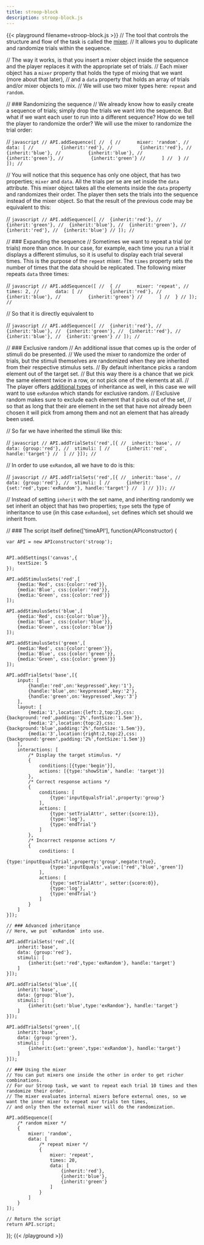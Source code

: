 ```yaml
---
title: stroop-block
description: stroop-block.js
---
```


{{< playground filename=stroop-block.js >}}
// The tool that controls the structure and flow of the task is called the [mixer](./API.md#mixer).
// It allows you to duplicate and randomize trials within the sequence.

// The way it works, is that you insert a mixer object inside the sequence and the player replaces it with the appropriate set of trials.
// Each mixer object has a `mixer` property that holds the type of mixing that we want (more about that later),
// and a `data` property that holds an array of trials and/or mixer objects to mix.
// We will use two mixer types here: `repeat` and `random`.

// ### Randomizing the sequence
// We already know how to easily create a sequence of trials; simply drop the trials we want into the sequence. But what if we want each user to run into a different sequence? How do we tell the player to randomize the order? We will use the mixer to randomize the trial order:

// ```javascript
// API.addSequence([
// 	{
// 		mixer: 'random',
// 		data: [
// 			{inherit:'red'},
// 			{inherit:'red'},
// 			{inherit:'blue'},
// 			{inherit:'blue'},
// 			{inherit:'green'},
// 			{inherit:'green'}
// 		]
// 	}
// ]);
// ```

// You will notice that this sequence has only one object, that has two properties; `mixer` and `data`. All the trials per se are set inside the `data` attribute. This mixer object takes all the elements inside the `data` property and randomizes their order. The player then sets the trials into the sequence instead of the mixer object. So that the result of the previous code may be equivalent to this:

// ```javascript
// API.addSequence([
// 	{inherit:'red'},
// 	{inherit:'green'},
// 	{inherit:'blue'},
// 	{inherit:'green'},
// 	{inherit:'red'},
// 	{inherit:'blue'}
// ]);
// ```

// ### Expanding the sequence
// Sometimes we want to repeat a trial (or trials) more than once. In our case, for example, each time you run a trial it displays a different stimulus, so it is useful to display each trial several times. This is the purpose of the `repeat` mixer. The `times` property sets the number of times that the data should be replicated. The following mixer repeats `data` three times:

// ```javascript
// API.addSequence([
// 	{
// 		mixer: 'repeat',
// 		times: 2,
// 		data: [
// 			{inherit:'red'},
// 			{inherit:'blue'},
// 			{inherit:'green'}
// 		]
// 	}
// ]);
// ```

// So that it is directly equivalent to

// ```javascript
// API.addSequence([
// 	{inherit:'red'},
// 	{inherit:'blue'},
// 	{inherit:'green'},
// 	{inherit:'red'},
// 	{inherit:'blue'},
// 	{inherit:'green'}
// ]);
// ```

// ### Exclusive random
// An additional issue that comes up is the order of stimuli do be presented.
// We used the mixer to randomize the order of trials, but the stimuli themselves are randomized when they are inherited from their respective stimulus sets.
// By default inheritance picks a random element out of the target set.
// But this way there is a chance that we pick the same element twice in a row, or not pick one of the elements at all.
// The player offers [additional types](./API.md#inheriting) of inheritance as well, in this case we will want to use `exRandom` which stands for exclusive random.
// Exclusive random makes sure to exclude each element that it picks out of the set,
// so that as long that their are element in the set that have not already been chosen it will pick from among them and not an element that has already been used.

// So far we have inherited the stimuli like this:

// ```javascript
// API.addTrialSets('red',[{
// 	inherit:'base',
// 	data: {group:'red'},
// 	stimuli: [
// 		{inherit:'red', handle:'target'}
// 	]
// }]);
// ```

// In order to use `exRandom`, all we have to do is this:

// ```javascript
// API.addTrialSets('red',[{
// 	inherit:'base',
// 	data: {group:'red'},
// 	stimuli: [
// 		{inherit:{set:'red',type:'exRandom'}, handle:'target'}
// 	]
// }]);
// ```

// Instead of setting `inherit` with the set name, and inheriting randomly we set inherit an object that has two properties; `type` sets the type of inheritance to use (in this case `exRandom`), `set` defines which set should we inherit from.

// ### The script itself
define(['timeAPI'], function(APIconstructor) {

	var API = new APIconstructor('stroop');


	API.addSettings('canvas',{
		textSize: 5
	});

	API.addStimulusSets('red',[
		{media:'Red', css:{color:'red'}},
		{media:'Blue', css:{color:'red'}},
		{media:'Green', css:{color:'red'}}
	]);

	API.addStimulusSets('blue',[
		{media:'Red', css:{color:'blue'}},
		{media:'Blue', css:{color:'blue'}},
		{media:'Green', css:{color:'blue'}}
	]);

	API.addStimulusSets('green',[
		{media:'Red', css:{color:'green'}},
		{media:'Blue', css:{color:'green'}},
		{media:'Green', css:{color:'green'}}
	]);

	API.addTrialSets('base',[{
		input: [
			{handle:'red',on:'keypressed',key:'1'},
			{handle:'blue',on:'keypressed',key:'2'},
			{handle:'green',on:'keypressed',key:'3'}
		],
		layout: [
			{media:'1',location:{left:2,top:2},css:{background:'red',padding:'2%',fontSize:'1.5em'}},
			{media:'2',location:{top:2},css:{background:'blue',padding:'2%',fontSize:'1.5em'}},
			{media:'3',location:{right:2,top:2},css:{background:'green',padding:'2%',fontSize:'1.5em'}}
		],
		interactions: [
			/* Display the target stimulus. */
			{
				conditions:[{type:'begin'}],
				actions: [{type:'showStim', handle: 'target'}]
			},
			/* Correct response actions */
			{
				conditions: [
					{type:'inputEqualsTrial',property:'group'}
				],
				actions: [
					{type:'setTrialAttr', setter:{score:1}},
					{type:'log'},
					{type:'endTrial'}
				]
			},
			/* Incorrect response actions */
			{
				conditions: [
					{type:'inputEqualsTrial',property:'group',negate:true},
					{type:'inputEquals',value:['red','blue','green']}
				],
				actions: [
					{type:'setTrialAttr', setter:{score:0}},
					{type:'log'},
					{type:'endTrial'}
				]
			}
		]
	}]);

	// ### Advanced inheritance
	// Here, we put `exRandom` into use.

	API.addTrialSets('red',[{
		inherit:'base',
		data: {group:'red'},
		stimuli: [
			{inherit:{set:'red',type:'exRandom'}, handle:'target'}
		]
	}]);

	API.addTrialSets('blue',[{
		inherit:'base',
		data: {group:'blue'},
		stimuli: [
			{inherit:{set:'blue',type:'exRandom'}, handle:'target'}
		]
	}]);

	API.addTrialSets('green',[{
		inherit:'base',
		data: {group:'green'},
		stimuli: [
			{inherit:{set:'green',type:'exRandom'}, handle:'target'}
		]
	}]);

	// ### Using the mixer
	// You can put mixers one inside the other in order to get richer combinations.
	// For our Stroop task, we want to repeat each trial 10 times and then randomize their order.
	// The mixer evaluates internal mixers before external ones, so we want the inner mixer to repeat our trials ten times,
	// and only then the external mixer will do the randomization.

	API.addSequence([
		/* random mixer */
		{
			mixer: 'random',
			data: [
				/* repeat mixer */
				{
					mixer: 'repeat',
					times: 20,
					data: [
						{inherit:'red'},
						{inherit:'blue'},
						{inherit:'green'}
					]
				}
			]
		}
	]);

	// Return the script
	return API.script;
});
{{< /playground >}}
